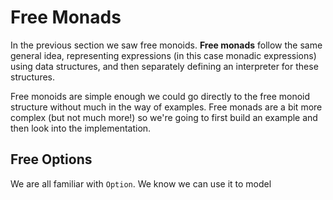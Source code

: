 # Free Monads

In the previous section we saw free monoids. **Free monads** follow the same general idea, representing expressions (in this case monadic expressions) using data structures, and then separately defining an interpreter for these structures.

Free monoids are simple enough we could go directly to the free monoid structure without much in the way of examples. Free monads are a bit more complex (but not much more!) so we're going to first build an example and then look into the implementation.

## Free Options

We are all familiar with `Option`. We know we can use it to model
